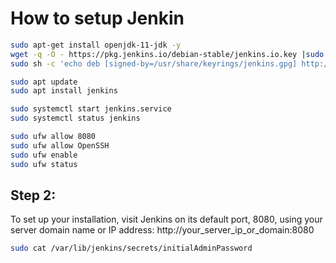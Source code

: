 # How to setup Jenkin

```sh
sudo apt-get install openjdk-11-jdk -y
wget -q -O - https://pkg.jenkins.io/debian-stable/jenkins.io.key |sudo gpg --dearmor -o /usr/share/keyrings/jenkins.gpg
sudo sh -c 'echo deb [signed-by=/usr/share/keyrings/jenkins.gpg] http://pkg.jenkins.io/debian-stable binary/ > /etc/apt/sources.list.d/jenkins.list'

sudo apt update
sudo apt install jenkins

sudo systemctl start jenkins.service
sudo systemctl status jenkins

sudo ufw allow 8080
sudo ufw allow OpenSSH
sudo ufw enable
sudo ufw status
```

## Step 2:
To set up your installation, visit Jenkins on its default port, 8080, using your server domain name or IP address: http://your_server_ip_or_domain:8080

```sh
sudo cat /var/lib/jenkins/secrets/initialAdminPassword
```